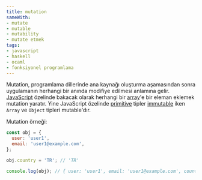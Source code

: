 ```yaml
---
title: mutation
sameWith:
- mutate
- mutable
- mutability
- mutate etmek
tags:
- javascript
- haskell
- ocaml
- fonksiyonel programlama
---
```


Mutation, programlama dillerinde ana kaynağı oluşturma aşamasından sonra uygulamanın herhangi bir anında
modifiye edilmesi anlamına gelir. [JavaScript](/javascript) özelinde bakacak olarak herhangi bir [array](/array)'e bir eleman eklemek mutation yaratır. Yine JavaScript özelinde [primitive](/primitive) tipler [immutable](/immutable) iken `Array` ve `Object` tipleri mutable'dır.

Mutation örneği:

```js
const obj = {
  user: 'user1',
  email: 'user1@example.com',
};

obj.country = 'TR'; // 'TR'

console.log(obj); // { user: 'user1', email: 'user1@example.com', country: 'TR' }
```

